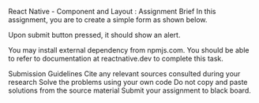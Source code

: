 React Native - Component and Layout : Assignment
Brief
In this assignment, you are to create a simple form as shown below.



Upon submit button pressed, it should show an alert.



You may install external dependency from npmjs.com. You should be able to refer to documentation at reactnative.dev to complete this task.

Submission Guidelines
Cite any relevant sources consulted during your research
Solve the problems using your own code
Do not copy and paste solutions from the source material
Submit your assignment to black board.